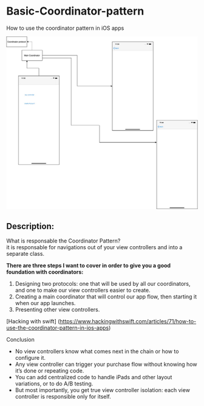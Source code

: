 # Basic-Coordinator-pattern
How to use the coordinator pattern in iOS apps


 ![Coordinator patter](https://github.com/viktorHbenitez/Basic-Coordinator-pattern/blob/master/Sketch/CoordinatorPatters.jpg)  

## Description:

What is responsable the Coordinator Pattern?  
it is responsable for navigations out of your view controllers  and into a separate class.  

**There are three steps I want to cover in order to give you a good foundation with coordinators:**  

1. Designing two protocols: one that will be used by all our coordinators, and one to make our view controllers easier to create.
2. Creating a main coordinator that will control our app flow, then starting it when our app launches.
3. Presenting other view controllers.  

[Hacking with swift] (https://www.hackingwithswift.com/articles/71/how-to-use-the-coordinator-pattern-in-ios-apps)  

Conclusion

- No view controllers know what comes next in the chain or how to configure it.
- Any view controller can trigger your purchase flow without knowing how it’s done or repeating code.
- You can add centralized code to handle iPads and other layout variations, or to do A/B testing.
- But most importantly, you get true view controller isolation: each view controller is responsible only for itself.

